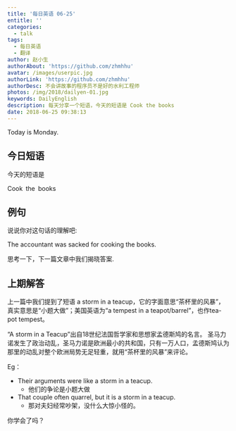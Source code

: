 ```yaml
---
title: '每日英语 06-25'
entitle: ''
categories:
  - talk
tags:
  - 每日英语
  - 翻译
author: 赵小生
authorAbout: 'https://github.com/zhmhhu'
avatar: /images/userpic.jpg
authorLink: 'https://github.com/zhmhhu'
authorDesc: 不会讲故事的程序员不是好的水利工程师
photos: /img/2018/dailyen-01.jpg
keywords: DailyEnglish
description: 每天分享一个短语，今天的短语是 Cook the books
date: 2018-06-25 09:38:13
---
```


Today is Monday.

## 今日短语

今天的短语是

Cook the books

## 例句

说说你对这句话的理解吧:

The accountant was sacked for cooking the books.

思考一下，下一篇文章中我们揭晓答案.

## 上期解答

上一篇中我们提到了短语 a storm in a teacup，它的字面意思“茶杯里的风暴”，真实意思是“小题大做”；美国英语为“a tempest in a teapot/barrel”，也作tea-pot tempest。

“A storm in a Teacup”出自18世纪法国哲学家和思想家孟德斯鸠的名言。
圣马力诺发生了政治动乱，圣马力诺是欧洲最小的共和国，只有一万人口，孟德斯鸠认为那里的动乱对整个欧洲局势无足轻重，就用“茶杯里的风暴”来评论。

Eg：
-  Their arguments were like a storm in a teacup. 
   -  他们的争论是小题大做
-  That couple often quarrel, but it is a storm in a teacup. 
   -  那对夫妇经常吵架，没什么大惊小怪的。

你学会了吗？
